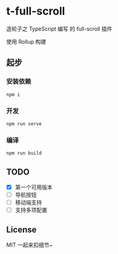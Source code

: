 # t-full-scroll

造轮子之 TypeScript 编写 的 full-scroll 插件

使用 Rollup 构建

## 起步

### 安装依赖

```shell
npm i
```

### 开发

```shell
npm run serve
```

### 编译

```shell
npm run build
```

## TODO

- [x] 第一个可用版本
- [ ] 导航按钮
- [ ] 移动端支持
- [ ] 支持多项配置

## License

MIT 一起来扣细节~

